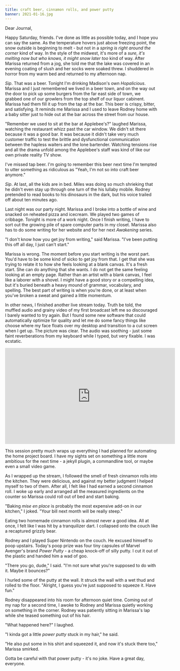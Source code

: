 ```yaml
---
title: craft beer, cinnamon rolls, and power putty
banner: 2021-01-16.jpg
---
```


Dear Journal,

Happy Saturday, friends.  I've done as little as possible today, and I
hope you can say the same.  As the temperature hovers just above
freezing point, the snow outside is beginning to melt - but not in a
_spring is right around the corner_ kind of way.  In the style of the
midwest, it's more of a _sure, it's melting now but who knows, it
might snow later too_ kind of way.  After Marissa returned from a jog,
she told me that the lake was covered in an evening coating of slush
and her socks were soaked threw.  I shuddered in horror from my warm
bed and returned to my afternoon nap.

_Sip_.  That was a beer.  Tonight I'm drinking Madison's own
_Hopalicious_.  Marissa and I just remembered we lived in a beer town,
and on the way out the door to pick up some burgers from the far east
side of town, we grabbed one of our growlers from the top shelf of our
liquor cabinent.  Marissa had them fill it up from the tap at the bar.
This beer is crispy, bitter, and satisfying.  It reminds me Marissa
and I used to leave Rodney home with a baby sitter just to hide out at
the bar across the street from our house.

"Remember we used to sit at the bar at Applebee's?" laughed Marissa,
watching the restaurant whizz past the car window.  We didn't sit
there because it was a good bar.  It was because it didn't take very
much customer traffic to test the brittle and dysfunctional
communication between the hapless waiters and the lone bartender.
Watching tensions rise and all the drama unfold among the Applebee's
staff was kind of like our own private reality TV show.

I've missed tap beer.  I'm going to remember this beer next time I'm
tempted to utter something as ridiculous as "Yeah, I'm not so into
craft beer anymore."

_Sip_.  At last, all the kids are in bed.  Miles was doing so much
shrieking that he didn't even stay up through one turn of the his
lullaby mobile.  Rodney pretended to read books to his dinosaurs in
the dark, but his voice trailed off about ten minutes ago.

Last night was our party night.  Marissa and I broke into a bottle of
wine and snacked on reheated pizza and icecream.  We played two games
of cribbage.  Tonight is more of a work night.  Once I finish writing,
I have to sort out the growing pile of spare computer parts in my
closet.  Marissa also has to do some writing for her website and for
her next _Awakening_ series.

"I don't know how you get joy from writing," said Marissa.  "I've been
putting this off all day, I just can't start."

Marissa is wrong.  The moment before you start writing is the worst
part.  You'd have to be some kind of sicko to get joy from that.  I
get that she was trying to relate it to how she feels looking at a
blank canvas.  It's a fresh start.  She can do anything that she
wants.  I do not get the same feeling looking at an empty page.
Rather than an artist with a blank canvas, I feel like a laborer with
a shovel.  I might have a good story or a compelling idea, but it's
buried beneath a heavy mound of grammar, vocabulary, and spelling.
The best part of writing is when you're done, or at least when you've
broken a sweat and gained a little momentum.

In other news, I finished another live stream today.  Truth be told,
the muffled audio and grainy video of my first broadcast left me so
discouraged I barely wanted to try again.  But I found some new
software that could automatically optimize for quality and let me do
some fancy things like choose where my face floats over my desktop and
transition to a cut screen when I get up.  The picture was clear.  The
audio was soothing - just some faint reverberations from my keyboard
while I typed, but very fixable.  I was ecstatic.

<iframe width="560" height="315" src="https://www.youtube.com/embed/DBDdHOvCYE0" frameborder="0" allow="accelerometer; autoplay; clipboard-write; encrypted-media; gyroscope; picture-in-picture" allowfullscreen></iframe>

This session pretty much wraps up everything I had planned for
automating the home project board.  I have my sights set on something
a little more ambitious for the next time - a jekyll plugin, a
commandline tool, or maybe even a small video game.

As I wrapped up the stream, I followed the smell of fresh cinnamon
rolls into the kitchen.  They were delicious, and against my better
judgment I helped myself to two of them.  After all, I felt like I had
earned a second cinnamon roll.  I woke up early and arranged all the
measured ingredients on the counter so Marissa could roll out of bed
and start baking.

"Baking _mise en place_ is probably the most expensive add-on in our
kitchen," I joked.  "Your bill next month will be really steep."

Eating two homemade cinnamon rolls is almost never a good idea.  All
at once, I felt like I was hit by a tranquilizer dart.  I collapsed
onto the couch like a recaptured grizzly bear.

Rodney and I played Super Nintendo on the couch.  He excused himself
to poop upstairs.  Today's poop prize was four tiny capsules of Marvel
Avenger's brand _Power Putty_ - a cheap knock-off of silly putty.  I
cut it out of the plastic and handed him a wad of goo.

"There you go, dude," I said.  "I'm not sure what you're supposed to
do with it.  Maybe it bounces?"

I hurled some of the putty at the wall.  It struck the wall with a wet
thud and rolled to the floor.  "Alright, I guess you're just supposed
to squeeze it.  Have fun."

Rodney disappeared into his room for afternoon quiet time.  Coming out
of my nap for a second time, I awoke to Rodney and Marissa quietly
working on something in the corner.  Rodney was patiently sitting in
Marissa's lap while she teased something out of his hair.

"What happened here?" I laughed.

"I kinda got a little _power putty_ stuck in my hair," he said.

"He also put some in his shirt and squeezed it, and now it's stuck
there too," Marissa smirked.

Gotta be careful with that power putty - it's no joke.  Have a great
day, everyone.
